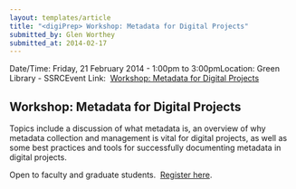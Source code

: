 ```yaml
---
layout: templates/article
title: "<digiPrep> Workshop: Metadata for Digital Projects"
submitted_by: Glen Worthey
submitted_at: 2014-02-17
---
```



Date/Time: Friday, 21 February 2014 - 1:00pm to 3:00pmLocation: Green Library - SSRCEvent Link:  [Workshop: Metadata for Digital Projects](https://digitalhumanities.stanford.edu/digiPrep)

Workshop: Metadata for Digital Projects
---------------------------------------


Topics include a discussion of what metadata is, an overview of why metadata collection and management is vital for digital projects, as well as some best practices and tools for successfully documenting metadata in digital projects.


Open to faculty and graduate students.  [Register here](http://www.stanford.edu/~hettelj/digiPrep_reg.fb).





